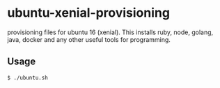 # ubuntu-xenial-provisioning
provisioning files for ubuntu 16 (xenial). 
This installs ruby, node, golang, java, docker and any other useful tools for programming.

## Usage

```
$ ./ubuntu.sh
```
